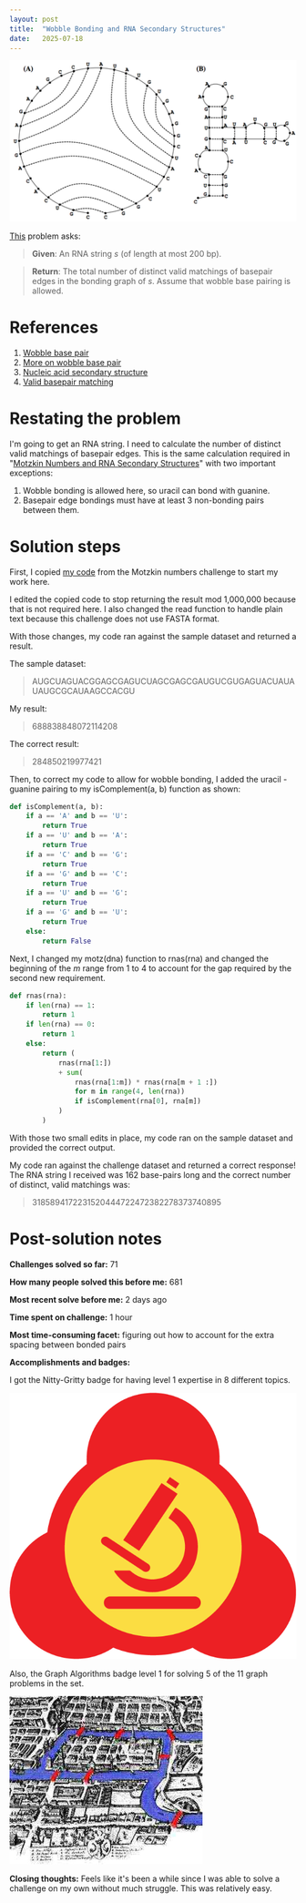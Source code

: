 ```yaml
---
layout: post
title:  "Wobble Bonding and RNA Secondary Structures"
date:   2025-07-18
---
```

![RNA_secondary_structure.png](../assets/RNA_secondary_structure.png)

[This](https://rosalind.info/problems/rnas/) problem asks:

> **Given**: An RNA string _s_ (of length at most 200 bp).

> **Return**: The total number of distinct valid matchings of basepair edges in the bonding graph of _s_. Assume that wobble base pairing is allowed.

<!--break-->

# References
1. [Wobble base pair](https://rosalind.info/glossary/wobble-base-pair/)
2. [More on wobble base pair](https://en.wikipedia.org/wiki/Wobble_base_pair)
3. [Nucleic acid secondary structure](https://en.wikipedia.org/wiki/Nucleic_acid_secondary_structure)
4. [Valid basepair matching](https://en.wikipedia.org/wiki/Nucleic_acid_secondary_structure)

# Restating the problem
I'm going to get an RNA string. I need to calculate the number of distinct valid matchings of basepair edges.
This is the same calculation required in "[Motzkin Numbers and RNA Secondary Structures](https://rosalind.info/problems/motz/)" with two important exceptions:
1. Wobble bonding is allowed here, so uracil can bond with guanine.
2. Basepair edge bondings must have at least 3 non-bonding pairs between them.

# Solution steps
First, I copied [my code](https://github.com/rmbryan71/rosalind/blob/main/solution-code/motz.py) from the Motzkin numbers challenge to start my work here.

I edited the copied code to stop returning the result mod 1,000,000 because that is not required here. I also changed the read function to handle plain text because this challenge does not use FASTA format.

With those changes, my code ran against the sample dataset and returned a result.

The sample dataset:

> AUGCUAGUACGGAGCGAGUCUAGCGAGCGAUGUCGUGAGUACUAUAUAUGCGCAUAAGCCACGU

My result:

> 688838848072114208

The correct result:

> 284850219977421

Then, to correct my code to allow for wobble bonding, I added the uracil - guanine pairing to my isComplement(a, b) function as shown:

```python
def isComplement(a, b):
    if a == 'A' and b == 'U':
        return True
    if a == 'U' and b == 'A':
        return True
    if a == 'C' and b == 'G':
        return True
    if a == 'G' and b == 'C':
        return True
    if a == 'U' and b == 'G':
        return True
    if a == 'G' and b == 'U':
        return True
    else:
        return False
```

Next, I changed my motz(dna) function to rnas(rna) and changed the beginning of the _m_ range from 1 to 4 to account for the gap required by the second new requirement.

```python
def rnas(rna):
    if len(rna) == 1:
        return 1
    if len(rna) == 0:
        return 1
    else:
        return (
            rnas(rna[1:])
            + sum(
                rnas(rna[1:m]) * rnas(rna[m + 1 :])
                for m in range(4, len(rna))
                if isComplement(rna[0], rna[m])
            )
        )
```

With those two small edits in place, my code ran on the sample dataset and provided the correct output.

My code ran against the challenge dataset and returned a correct response!
The RNA string I received was 162 base-pairs long and the correct number of distinct, valid matchings was:

> 3185894172231520444722472382278373740895

# Post-solution notes
**Challenges solved so far:** 71

**How many people solved this before me:** 681

**Most recent solve before me:** 2 days ago

**Time spent on challenge:** 1 hour

**Most time-consuming facet:** figuring out how to account for the extra spacing between bonded pairs

**Accomplishments and badges:** 

I got the Nitty-Gritty badge for having level 1 expertise in 8 different topics.

![nitty-gritty.png](../assets/nitty-gritty.png)

Also, the Graph Algorithms badge level 1 for solving 5 of the 11 graph problems in the set.

![graph-algorithms.jpg](../assets/graph-algorithms.jpg)

**Closing thoughts:** Feels like it's been a while since I was able to solve a challenge on my own without much struggle. This was relatively easy. 